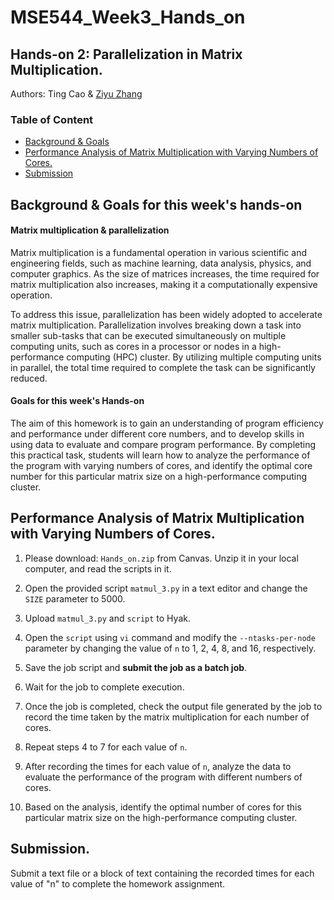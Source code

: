 # MSE544_Week3_Hands_on

## Hands-on 2: Parallelization in Matrix Multiplication.

Authors: Ting Cao & [Ziyu Zhang](https://github.com/Ilxxll)

### Table of Content

- [Background & Goals](#background)
- [Performance Analysis of Matrix Multiplication with Varying Numbers of Cores.](#task)
- [Submission](#submission)

## Background & Goals for this week's hands-on <a name="background"></a>

#### Matrix multiplication & parallelization

Matrix multiplication is a fundamental operation in various scientific and engineering fields, such as machine learning, data analysis, physics, and computer graphics. As the size of matrices increases, the time required for matrix multiplication also increases, making it a computationally expensive operation.

To address this issue, parallelization has been widely adopted to accelerate matrix multiplication. Parallelization involves breaking down a task into smaller sub-tasks that can be executed simultaneously on multiple computing units, such as cores in a processor or nodes in a high-performance computing (HPC) cluster. By utilizing multiple computing units in parallel, the total time required to complete the task can be significantly reduced.

#### Goals for this week's Hands-on

The aim of this homework is to gain an understanding of program efficiency and performance under different core numbers, and to develop skills in using data to evaluate and compare program performance. By completing this practical task, students will learn how to analyze the performance of the program with varying numbers of cores, and identify the optimal core number for this particular matrix size on a high-performance computing cluster.

## Performance Analysis of Matrix Multiplication with Varying Numbers of Cores. <a name="task"></a>

1. Please download: `Hands_on.zip` from Canvas. Unzip it in your local computer, and read the scripts in it.

2. Open the provided script `matmul_3.py` in a text editor and change the `SIZE` parameter to 5000.

3. Upload `matmul_3.py` and `script` to Hyak.

4. Open the `script` using `vi` command and modify the `--ntasks-per-node` parameter by changing the value of `n` to 1, 2, 4, 8, and 16, respectively.

5. Save the job script and **submit the job as a batch job**.

6. Wait for the job to complete execution.

7. Once the job is completed, check the output file generated by the job to record the time taken by the matrix multiplication for each number of cores.

8. Repeat steps 4 to 7 for each value of `n`.

9. After recording the times for each value of `n`, analyze the data to evaluate the performance of the program with different numbers of cores.

10. Based on the analysis, identify the optimal number of cores for this particular matrix size on the high-performance computing cluster.


## Submission. <a name="submission"></a>

Submit a text file or a block of text containing the recorded times for each value of "n" to complete the homework assignment.
